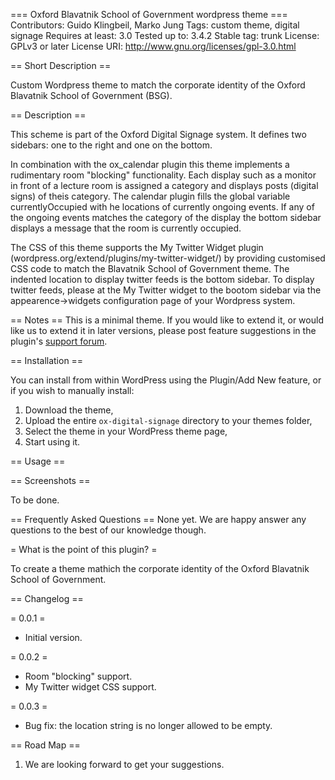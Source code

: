 === Oxford Blavatnik School of Government wordpress theme ===
Contributors: Guido Klingbeil, Marko Jung
Tags: custom theme, digital signage
Requires at least: 3.0
Tested up to: 3.4.2
Stable tag: trunk
License: GPLv3 or later
License URI: http://www.gnu.org/licenses/gpl-3.0.html


== Short Description ==

Custom Wordpress theme to match the corporate identity of the Oxford Blavatnik School of Government (BSG).


== Description ==

This scheme is part of the Oxford Digital Signage system. It defines two sidebars: one to the right and one on the bottom.

In combination with the ox_calendar plugin this theme implements a rudimentary room "blocking" functionality.
Each display such as a monitor in front of a lecture room is assigned a category and displays posts (digital signs)
of theis category. The calendar plugin fills the global variable currentlyOccupied with he locations of currently
ongoing events. If any of the ongoing events matches the category of the display the bottom sidebar displays a message
that the room is currently occupied.

The CSS of this theme supports the My Twitter Widget plugin (wordpress.org/extend/plugins/my-twitter-widget/) by
providing customised CSS code to match the Blavatnik School of Government theme. The indented location to display
twitter feeds is the bottom sidebar. To display twitter feeds, please at the My Twitter widget to the bootom sidebar via
the appearence->widgets configuration page of your Wordpress system.


== Notes ==
This is a minimal theme. If you would like to extend it, or would like us to extend it in later versions, please post feature suggestions in the plugin's [support forum]().

== Installation ==

You can install from within WordPress using the Plugin/Add New feature, or if you wish to manually install:

1. Download the theme,
1. Upload the entire `ox-digital-signage` directory to your themes folder, 
1. Select the theme in your WordPress theme page,
1. Start using it.


== Usage ==


== Screenshots ==

To be done.


== Frequently Asked Questions ==
None yet. We are happy answer any questions to the best of our knowledge though.


= What is the point of this plugin? =

To create a theme mathich the corporate identity of the Oxford Blavatnik School of Government.


== Changelog ==

= 0.0.1 =
* Initial version.

= 0.0.2 =
* Room "blocking" support.
* My Twitter widget CSS support.

= 0.0.3 =
* Bug fix: the location string is no longer allowed to be empty.

== Road Map ==

1. We are looking forward to get your suggestions.


